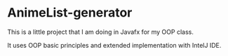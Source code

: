 # AnimeList-generator

This is a little project that I am doing in Javafx for my OOP class.

It uses OOP basic principles and extended implementation with IntelJ IDE.
